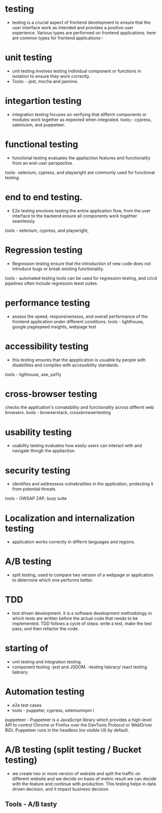 # testing
- testing is a crucial aspect of frontend development to ensure that the user interface work as intended and provides  a positive user experience. Various types are performed on frontend applications. here are common types for frontend applications:-

# unit testing 
- unit testing involves testing individual component or functions in isolation to ensure they work correctly. 
- Tools: - jest, mocha and jasmine.

# integartion testing

- integration testing focuses on verifying that differnt components or modules work together as expected when integrated.
 tools;- cypress, saleniusm, and puppeteer.

# functional testing
- functional testing evaluates  the appliaction features and functionality from an end-user perspective.

tools- selenium, cypress, and playwright are commonly used for functional testing. 

# end to end testing.
- E2e testing envolves testing the entire application flow, from the user interface to the backend ensure all components work together seamlessly.

tools - selenium, cypress, and playwright,

# Regression testing
- Regression testing ensure that the introduction of new code does not introduce bugs or break existing functionality.

tools - automated testing tools can be used for regression testing, and ci/cd pipelines often include regression teest suites.

# performance testing
- assess the speed, responsivenesss, and overall performance of the frontend application under different conditions. 
tools - lighthouse, google pagespeed insights, webpage test

# accessibility testing

- this testing ensures that the appplication is usuable by people with disabilities and compiles with accessibility standards.

tools - lighhouse, axe, pa11y 

# cross-browser testing
checks the application's comatability and functionality across differnt web browsers.
tools - browserstack, crossbrowsertesting 

# usability testing
- usability testing evaluates how easily users can interact with and navigate throgh the appliaction. 

# security testing
- identifies and addressess vulnebralities in the application, protecting it from potential threats.

tools - OWSAP ZAP, burp suite 

# Localization and internalization testing
- application works correctly in differnt languages and regions.

# A/B testing

- split testing, used to compare two version of a webpage or      application to determine which one performs better.

# TDD
- test driven development. it is a software development methodology in which tests are written before the actual code that needs to be implemented. TDD follows a cycle of steps: write a test, make the test pass, and then refactor the code.

# starting of
  - unit testing and integration testing
   - component testing
   -jest and JSDOM.
   -testing liabrary/ react testing liabrary.

# Automation testing
   - e2e test cases
   - tools - puppeter, cypress, seleniumnpm i 

   puppeteer - Puppeteer is a JavaScript library which provides a high-level API to control Chrome or Firefox over the DevTools Protocol or WebDriver BiDi. Puppeteer runs in the headless (no visible UI) by default.  

# A/B testing (split testing / Bucket testing) 
- we create two or more version of website and split the traffic on different website and we decide on basis of metric result we can decide with the feature and continue with production. This testing helps in data driven decision, and it impact business decision.

Tools - A/B tasty
   - 

 